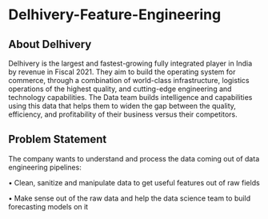 # Delhivery-Feature-Engineering


## About Delhivery

Delhivery is the largest and fastest-growing fully integrated player in India by revenue in Fiscal 2021. They aim to build the operating 
system for commerce, through a combination of world-class infrastructure, logistics operations of the highest quality, and cutting-edge 
engineering and technology capabilities. 
The Data team builds intelligence and capabilities using this data that helps them to widen the gap between the quality, efficiency, and 
profitability of their business versus their competitors.

## Problem Statement

The company wants to understand and process the data coming out of data engineering pipelines: 

• Clean, sanitize and manipulate data to get useful features out of raw fields 

• Make sense out of the raw data and help the data science team to build forecasting models on it
